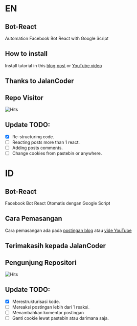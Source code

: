 # EN
## Bot-React
Automation Facebook Bot React with Google Script

## How to install
Install tutorial in this [blog post](https://jalancoder.blogspot.com/2018/04/cara-membuat-bot-reaction-dengan.html?m=1) or [YouTube video](https://youtu.be/hEModq8ZAUc)

## Thanks to JalanCoder
## Repo Visitor
![Hits](https://hits.sh/github.com/403Code/Bot-React.svg)

## Update TODO:
- [x] Re-structuring code.
- [ ] Reacting posts more than 1 react.
- [ ] Adding posts comments.
- [ ] Change cookies from pastebin or anywhere.

# ID
## Bot-React
Facebook Bot React Otomatis dengan Google Script

## Cara Pemasangan
Cara pemasangan ada pada [postingan blog](https://jalancoder.blogspot.com/2018/04/cara-membuat-bot-reaction-dengan.html?m=1) atau [vide YouTube](https://youtu.be/hEModq8ZAUc)

## Terimakasih kepada JalanCoder
## Pengunjung Repositori
![Hits](https://hits.sh/github.com/403Code/Bot-React.svg)

## Update TODO:
- [x] Merestrukturisasi kode.
- [ ] Mereaksi postingan lebih dari 1 reaksi.
- [ ] Menambahkan komentar postingan
- [ ] Ganti cookie lewat pastebin atau darimana saja.
